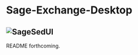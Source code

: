 # Sage-Exchange-Desktop
![SageSedUI](https://developer.sagepayments.com/sites/default/files/sage-exchange-desktop_v1.png)
---
README forthcoming.
